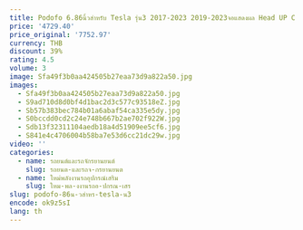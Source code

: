```yaml
---
title: Podofo 6.86นิ้วสำหรับ Tesla รุ่น3 2017-2023 2019-2023จอแสดงผล Head UP CarPlay แอนดรอยด์ระบบนำทางอัตโนมัติ Wi-Fi IPS หน้าจอ HD
price: '4729.40'
price_original: '7752.97'
currency: THB
discount: 39%
rating: 4.5
volume: 3
image: Sfa49f3b0aa424505b27eaa73d9a822a50.jpg
images:
  - Sfa49f3b0aa424505b27eaa73d9a822a50.jpg
  - S9ad710d8d0bf4d1bac2d3c577c93518eZ.jpg
  - Sb57b383bec784b01a6abaf54ca335e5dy.jpg
  - S0bccdd0cd2c24e748b667b2ae702f922W.jpg
  - Sdb13f32311104aedb18a4d51909ee5cf6.jpg
  - S841e4c4706004b58ba7e53d6cc21dc29w.jpg
video: ''
categories:
  - name: รถยนต์และรถจักรยานยนต์
    slug: รถยนต-และรถจ-กรยานยนต
  - name: ใหม่พลังงานรถอุปกรณ์เสริม
    slug: ใหม-พล-งงานรถอ-ปกรณ-เสร
slug: podofo-86น-วสำหร-tesla-น3
encode: ok9z5sI
lang: th
---
```

  